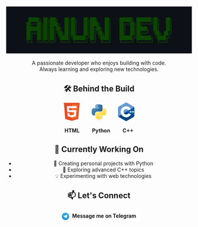 ![logo](https://github.com/AinunDev/AinunDEV/blob/main/Banner.png)
<div align="center">

A passionate developer who enjoys building with code.  
Always learning and exploring new technologies.

## 🛠️ Behind the Build

<p align="center">
  <img src="https://github.com/AinunDev/AinunDEV/blob/main/html.png" alt="HTML" width="50" height="50" style="margin: 0 10px;"/>
  <img src="https://github.com/AinunDev/AinunDEV/blob/main/python.png" alt="Python" width="50" height="50" style="margin: 0 10px;"/>
  <img src="https://github.com/AinunDev/AinunDEV/blob/main/cpp.png" alt="C++" width="50" height="50" style="margin: 0 10px;"/>
</p>

<p align="center">
  <span style="margin: 0 15px; font-weight:bold;">HTML</span>
  <span style="margin: 0 15px; font-weight:bold;">Python</span>
  <span style="margin: 0 15px; font-weight:bold;">C++</span>
</p>

## 📌 Currently Working On

- 🔭 Creating personal projects with Python  
- 🌱 Exploring advanced C++ topics  
- 💡 Experimenting with web technologies

## 📫 Let's Connect

<p align="center">
  <a href="https://t.me/AinunDev" style="text-decoration: none; color: inherit;">
    <span style="display: inline-flex; align-items: center; gap: 8px; background: white; padding: 6px 12px; border-radius: 8px;">
      <img src="https://github.com/AinunDev/AinunDEV/blob/main/telegram.png" width="20" height="20" style="display: inline-block; margin-top: 2px;" />
      <span style="color: black; font-weight: 600;">Message me on Telegram</span>
    </span>
  </a>
</p>

</div>
